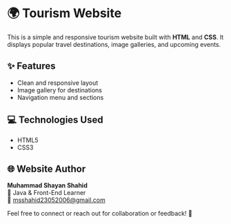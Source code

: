 # 🌍 Tourism Website 

This is a simple and responsive tourism website built with **HTML** and  **CSS**. It displays popular travel destinations, image galleries, and upcoming events.

## ✨ Features

- Clean and responsive layout
- Image gallery for destinations
- Navigation menu and sections

## 💻 Technologies Used

- HTML5
- CSS3

## 🌐 Website Author

**Muhammad Shayan Shahid**  
📍 Java & Front-End Learner  
📧 [msshahid23052006@gmail.com](mailto:msshahid23052006@gmail.com)  

Feel free to connect or reach out for collaboration or feedback! 🤝

